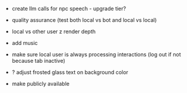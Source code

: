 - create llm calls for npc speech - upgrade tier?
- quality assurance (test both local vs bot and local vs local)
- local vs other user z render depth
- add music

- make sure local user is always processing interactions (log out if not because tab inactive)
- ? adjust frosted glass text on background color

- make publicly available